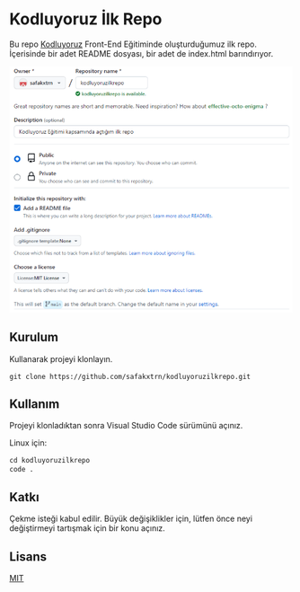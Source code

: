 # Kodluyoruz İlk Repo 

Bu repo [Kodluyoruz](https://kodluyoruz.org) Front-End Eğitiminde oluşturduğumuz ilk repo. İçerisinde bir adet README dosyası, bir adet de index.html barındırıyor.

![](/ScreenShoot.png)

## Kurulum

Kullanarak projeyi klonlayın.


```
git clone https://github.com/safakxtrn/kodluyoruzilkrepo.git
```

## Kullanım

Projeyi klonladıktan sonra Visual Studio Code sürümünü açınız.

Linux için:

```
cd kodluyoruzilkrepo
code .
```

## Katkı

Çekme isteği kabul edilir. Büyük değişiklikler için, lütfen önce neyi değiştirmeyi tartışmak için bir konu açınız.

## Lisans

[MIT](https://choosealicense.com/licenses/mit/)
